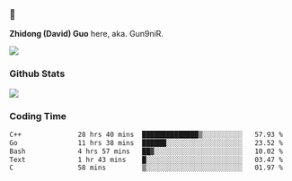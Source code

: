 ### 👋 

**Zhidong (David) Guo** here, aka. Gun9niR.

![](https://komarev.com/ghpvc/?username=Gun9niR&label=Total+Views)

### Github Stats

<img src="https://github-readme-stats.vercel.app/api?username=Gun9niR&count_private=true&show_icons=true&theme=vue-dark&hide_title=true">

### Coding Time

<!--START_SECTION:waka-->

```txt
C++              28 hrs 40 mins  ██████████████▒░░░░░░░░░░   57.93 %
Go               11 hrs 38 mins  ██████░░░░░░░░░░░░░░░░░░░   23.52 %
Bash             4 hrs 57 mins   ██▓░░░░░░░░░░░░░░░░░░░░░░   10.02 %
Text             1 hr 43 mins    █░░░░░░░░░░░░░░░░░░░░░░░░   03.47 %
C                58 mins         ▒░░░░░░░░░░░░░░░░░░░░░░░░   01.97 %
```

<!--END_SECTION:waka-->
